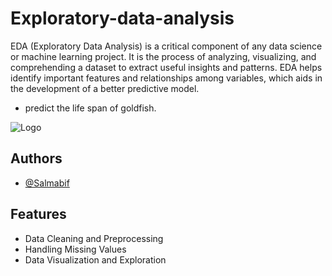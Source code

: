 # Exploratory-data-analysis
 
EDA (Exploratory Data Analysis) is a critical component of any data science or machine learning project. It is the process of analyzing, visualizing, and comprehending a dataset to extract useful insights and patterns. EDA helps identify important features and relationships among variables, which aids in the development of a better predictive model.

* predict the life span of goldfish.





![Logo](https://www.xenonstack.com/hubfs/data-preparation-xenonstack.jpg)


## Authors

- [@Salmabif](https://www.github.com/Salmabif)


## Features

- Data Cleaning and Preprocessing
- Handling Missing Values
- Data Visualization and Exploration

 



